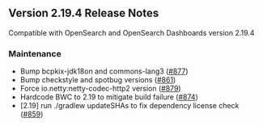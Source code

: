 ## Version 2.19.4 Release Notes

Compatible with OpenSearch and OpenSearch Dashboards version 2.19.4

### Maintenance
* Bump bcpkix-jdk18on and commons-lang3 ([#877](https://github.com/opensearch-project/performance-analyzer/pull/877))
* Bump checkstyle and spotbug versions ([#861](https://github.com/opensearch-project/performance-analyzer/pull/861))
* Force io.netty:netty-codec-http2 version ([#879](https://github.com/opensearch-project/performance-analyzer/pull/879))
* Hardcode BWC to 2.19 to mitigate build failure ([#874](https://github.com/opensearch-project/performance-analyzer/pull/874))
* [2.19] run ./gradlew updateSHAs to fix dependency license check ([#859](https://github.com/opensearch-project/performance-analyzer/pull/859))
